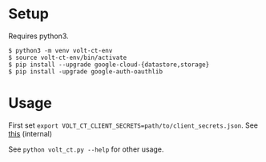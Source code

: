 # Setup
Requires python3.

```
$ python3 -m venv volt-ct-env
$ source volt-ct-env/bin/activate
$ pip install --upgrade google-cloud-{datastore,storage}
$ pip install -upgrade google-auth-oauthlib
```

# Usage
First set `export VOLT_CT_CLIENT_SECRETS=path/to/client_secrets.json`. See [this](https://docs.google.com/document/d/1uobDbP03hrTWYlaTJRmsd8fu1u1lJe66NFWHZPu8zw0/edit?resourcekey=0-_qq60sf7U5qWWq6_W1IQqg) (internal)

See `python volt_ct.py --help` for other usage.

